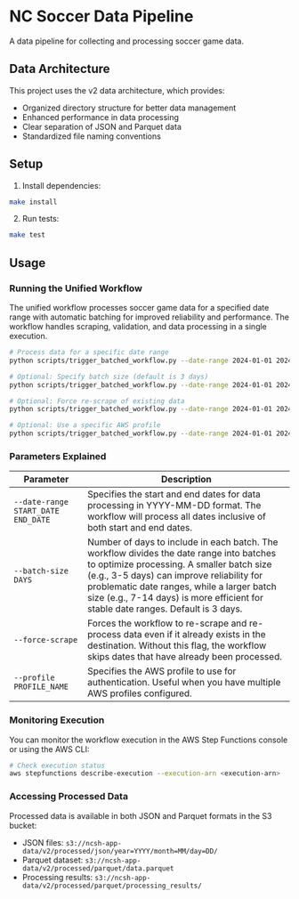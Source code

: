 # NC Soccer Data Pipeline

A data pipeline for collecting and processing soccer game data.

## Data Architecture

This project uses the v2 data architecture, which provides:

- Organized directory structure for better data management
- Enhanced performance in data processing
- Clear separation of JSON and Parquet data
- Standardized file naming conventions

## Setup

1. Install dependencies:
```bash
make install
```

2. Run tests:
```bash
make test
```

## Usage

### Running the Unified Workflow

The unified workflow processes soccer game data for a specified date range with automatic batching for improved reliability and performance. The workflow handles scraping, validation, and data processing in a single execution.

```bash
# Process data for a specific date range
python scripts/trigger_batched_workflow.py --date-range 2024-01-01 2024-12-31

# Optional: Specify batch size (default is 3 days)
python scripts/trigger_batched_workflow.py --date-range 2024-01-01 2024-12-31 --batch-size 3

# Optional: Force re-scrape of existing data
python scripts/trigger_batched_workflow.py --date-range 2024-01-01 2024-12-31 --force-scrape

# Optional: Use a specific AWS profile
python scripts/trigger_batched_workflow.py --date-range 2024-01-01 2024-12-31 --profile your-profile-name
```

### Parameters Explained

| Parameter | Description |
| --------- | ----------- |
| `--date-range START_DATE END_DATE` | Specifies the start and end dates for data processing in YYYY-MM-DD format. The workflow will process all dates inclusive of both start and end dates. |
| `--batch-size DAYS` | Number of days to include in each batch. The workflow divides the date range into batches to optimize processing. A smaller batch size (e.g., 3-5 days) can improve reliability for problematic date ranges, while a larger batch size (e.g., 7-14 days) is more efficient for stable date ranges. Default is 3 days. |
| `--force-scrape` | Forces the workflow to re-scrape and re-process data even if it already exists in the destination. Without this flag, the workflow skips dates that have already been processed. |
| `--profile PROFILE_NAME` | Specifies the AWS profile to use for authentication. Useful when you have multiple AWS profiles configured. |

### Monitoring Execution

You can monitor the workflow execution in the AWS Step Functions console or using the AWS CLI:

```bash
# Check execution status
aws stepfunctions describe-execution --execution-arn <execution-arn>
```

### Accessing Processed Data

Processed data is available in both JSON and Parquet formats in the S3 bucket:

- JSON files: `s3://ncsh-app-data/v2/processed/json/year=YYYY/month=MM/day=DD/`
- Parquet dataset: `s3://ncsh-app-data/v2/processed/parquet/data.parquet`
- Processing results: `s3://ncsh-app-data/v2/processed/parquet/processing_results/`
